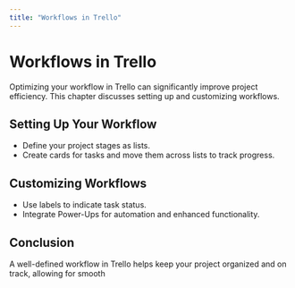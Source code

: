```yaml
---
title: "Workflows in Trello"
---
```


# Workflows in Trello

Optimizing your workflow in Trello can significantly improve project efficiency. This chapter discusses setting up and customizing workflows.

## Setting Up Your Workflow

- Define your project stages as lists.
- Create cards for tasks and move them across lists to track progress.

## Customizing Workflows

- Use labels to indicate task status.
- Integrate Power-Ups for automation and enhanced functionality.

## Conclusion

A well-defined workflow in Trello helps keep your project organized and on track, allowing for smooth
